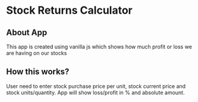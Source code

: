 # Stock Returns Calculator
## About App
This app is created using vanilla js which shows how much profit or loss we are having on our stocks

## How this works?
User need to enter stock purchase price per unit, stock current price and stock units/quantity. App will show loss/profit in % and absolute amount.